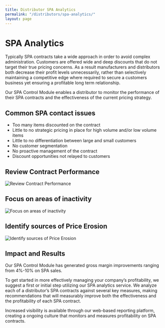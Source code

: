 ```yaml
---
title: Distributor SPA Analytics
permalink: "/distributors/spa-analytics/"
layout: page
---
```


# SPA Analytics

Typically SPA contracts take a wide approach in order to avoid complex administration. Customers are offered wide and deep discounts that do not target their true pricing concerns. As a result manufacturers and distributors both decrease their profit levels unnecessarily, rather than selectively maintaining a competitive edge where required to secure a customers business yet ensuring a profitable long term relationship.

Our SPA Control Module enables a distributor to monitor the performance of their SPA contracts and the effectiveness of the current pricing strategy.

<h2 class="color-orange mt-3 mb-1">Common SPA contact issues</h2>

- Too many items discounted on the contract
- Little to no strategic pricing in place for high volume and/or low volume items
- Little to no differentiation between large and small customers
- No customer segmentation
- No proactive management of the contract
- Discount opportunities not relayed to customers

<div class="card-deck mt-3">
  <div class="card">
    <div class="card-block">
      <h2 class="color-blue">Review Contract Performance</h2>
    </div>
    <img class="card-img-bottom" src="/uploads/spa-analytics-1.png" alt="Review Contract Performance">
  </div>
  <div class="card">
    <div class="card-block">
      <h2 class="color-blue">Focus on areas of inactivity</h2>
    </div>
    <img class="card-img-bottom" src="/uploads/spa-analytics-2.png" alt="Focus on areas of inactivity">
  </div>
  <div class="card">
    <div class="card-block">
      <h2 class="color-blue">Identify sources of Price Erosion</h2>
    </div>
    <img class="card-img-bottom" src="/uploads/spa-analytics-3.png" alt="Identify sources of Price Erosion">
  </div>
</div>

<h2 class="color-green mt-3 mb-1">Impact and Results</h2>

Our SPA Control Module has generated gross margin improvements ranging from 4%-10% on SPA sales.

To get started in more effectively managing your company’s profitability, we suggest a first or initial step utilizing our SPA analytics service. We analyze each of a distributor’s SPA contracts against several key measures, making recommendations that will measurably improve both the effectiveness and the profitability of each SPA contract.

Increased visibility is available through our web-based reporting platform, creating a ongoing culture that monitors and measures profitability on SPA contracts.

